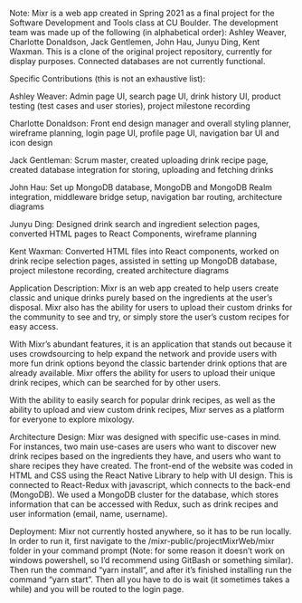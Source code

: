 
Note: Mixr is a web app created in Spring 2021 as a final project for the Software Development and Tools class at CU Boulder. The development team was made up of the following (in alphabetical order): Ashley Weaver, Charlotte Donaldson, Jack Gentlemen, John Hau,  Junyu Ding, Kent Waxman. This is a clone of the original project repository, currently for display purposes. Connected databases are not currently functional.

Specific Contributions (this is not an exhaustive list):

Ashley Weaver:
    Admin page UI, search page UI, drink history UI, product testing (test cases and user stories), project milestone recording

Charlotte Donaldson:
    Front end design manager and overall styling planner, wireframe planning, login page UI, profile page UI, navigation bar UI and icon design

Jack Gentleman:
    Scrum master, created uploading drink recipe page, created database integration for storing, uploading and fetching drinks

John Hau:
    Set up MongoDB database, MongoDB and MongoDB Realm integration, middleware bridge setup, navigation bar routing, architecture diagrams

Junyu Ding:
    Designed drink search and ingredient selection pages, converted HTML pages to React Components, wireframe planning

Kent Waxman:
    Converted HTML files into React components, worked on drink recipe selection pages, assisted in setting up MongoDB database, project milestone recording, created architecture diagrams






Application Description:
Mixr is an web app created to help users create classic and unique drinks purely based on the ingredients at the user’s disposal. Mixr also has the ability for users to upload their custom drinks for the community to see and try, or simply store the user’s custom recipes for easy access.

With Mixr’s abundant features, it is an application that stands out because it uses crowdsourcing to help expand the network and provide users with more fun drink options beyond the classic bartender drink options that are already available. Mixr offers the ability for users to upload their unique drink recipes, which can be searched for by other users.

With the ability to easily search for popular drink recipes, as well as the ability to upload and view custom drink recipes, Mixr serves as a platform for everyone to explore mixology.  


Architecture Design:
Mixr was designed with specific use-cases in mind. For instances, two main use-cases are users who want to discover new drink recipes based on the ingredients they have, and users who want to share recipes they have created. The front-end of the website was coded in HTML and CSS using the React Native Library to help with UI design. This is connected to React-Redux with javascript, which connects to the back-end (MongoDB). We used a MongoDB cluster for the database, which stores information that can be accessed with Redux, such as drink recipes and user information (email, name, username).


Deployment:
Mixr not currently hosted anywhere, so it has to be run locally. In order to run it, first navigate to the /mixr-public/projectMixrWeb/mixr folder in your command prompt (Note: for some reason it doesn’t work on windows powershell, so I’d recommend using GitBash or something similar). Then run the command “yarn install”,  and after it’s finished installing run the command “yarn start”. Then all you have to do is wait (it sometimes takes a while) and you will be routed to the login page.
